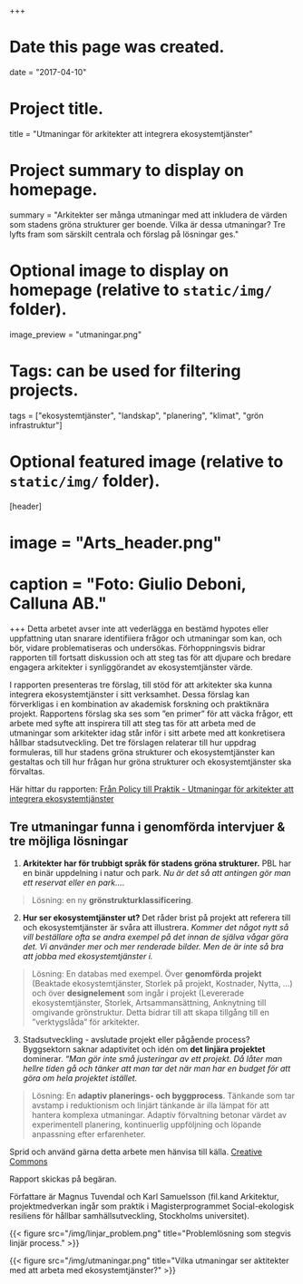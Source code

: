 +++
# Date this page was created.
date = "2017-04-10"

# Project title.
title = "Utmaningar för arkitekter att integrera ekosystemtjänster"

# Project summary to display on homepage.
summary = "Arkitekter ser många utmaningar med att inkludera de värden som stadens gröna strukturer ger boende. Vilka är dessa utmaningar? Tre lyfts fram som särskilt centrala och förslag på lösningar ges."

# Optional image to display on homepage (relative to `static/img/` folder).
image_preview = "utmaningar.png"

# Tags: can be used for filtering projects.
tags = ["ekosystemtjänster", "landskap", "planering", "klimat", "grön infrastruktur"]

# Optional featured image (relative to `static/img/` folder).
[header]
# image = "Arts_header.png"
# caption = "Foto: Giulio Deboni, Calluna AB."
+++
Detta arbetet avser inte att vederlägga en bestämd hypotes eller uppfattning utan snarare identifiiera frågor och utmaningar som kan, och bör, vidare problematiseras och undersökas. Förhoppningsvis bidrar rapporten till fortsatt diskussion och att steg tas för att djupare och bredare engagera arkitekter i synliggörandet av ekosystemtjänster värde.

I rapporten presenteras tre förslag, till stöd för att arkitekter ska kunna integrera ekosystemtjänster i sitt verksamhet. Dessa förslag kan förverkligas i en kombination av akademisk forskning och praktiknära projekt. Rapportens förslag ska ses som ”en primer” för att väcka frågor, ett arbete med syfte att inspirera till att steg tas för att arbeta med de utmaningar som arkitekter idag står inför i sitt arbete med att konkretisera hållbar stadsutveckling. Det tre förslagen relaterar till hur uppdrag formuleras, till hur stadens gröna strukturer och ekosystemtjänster kan gestaltas och till hur frågan hur gröna strukturer och ekosystemtjänster ska förvaltas.

Här hittar du rapporten: [Från Policy till Praktik - Utmaningar för arkitekter att integrera ekosystemtjänster](https://drive.google.com/open?id=1EB_ng9Z86sAnhH5lOAYRL1_QmVVfUwfv)

## Tre utmaningar funna i genomförda intervjuer & tre möjliga lösningar

1. **Arkitekter har för trubbigt språk för stadens gröna strukturer.** PBL har en binär uppdelning i natur och park. *Nu är det så att antingen gör man ett reservat eller en park…*. 

> Lösning: en ny **grönstrukturklassificering**.

2. **Hur ser ekosystemtjänster ut?** Det råder brist på projekt att referera till och ekosystemtjänster är svåra att illustrera. *Kommer det något nytt så vill beställare ofta se andra exempel på det innan de själva vågar göra det.* *Vi använder mer och mer renderade bilder. Men de är inte så bra att jobba med ekosystemtjänster i.*

> Lösning: En databas med exempel. Över **genomförda projekt** (Beaktade ekosystemtjänster, Storlek på projekt, Kostnader, Nytta, …) och över **designelement** som ingår i projekt (Levererade ekosystemtjänster, Storlek, Artsammansättning, Anknytning till omgivande grönstruktur. Detta bidrar till att skapa tillgång till en ”verktygslåda” för arkitekter.

3. Stadsutveckling - avslutade projekt eller pågående process? Byggsektorn saknar adaptivitet och idén om **det linjära projektet** dominerar. *“Man gör inte små justeringar av ett projekt. Då låter man hellre tiden gå och tänker att man tar det när man har en budget för att göra om hela projektet istället.* 

> Lösning: En **adaptiv planerings- och byggprocess**. Tänkande som tar avstamp i reduktionism och linjärt tänkande är illa lämpat för att hantera komplexa utmaningar. Adaptiv förvaltning betonar värdet av experimentell planering, kontinuerlig uppföljning och löpande anpassning efter erfarenheter. 
 

Sprid och använd gärna detta arbete men hänvisa till källa.
[Creative Commons](https://creativecommons.org/licenses/by/3.0/)

Rapport skickas på begäran.

Författare är Magnus Tuvendal och Karl Samuelsson (fil.kand Arkitektur, projektmedverkan ingår som praktik i Magisterprogrammet Social-ekologisk resiliens för hållbar samhällsutveckling, Stockholms universitet).

{{< figure src="/img/linjar_problem.png" title="Problemlösning som stegvis linjär process." >}}

{{< figure src="/img/utmaningar.png" title="Vilka utmaningar ser aktitekter med att arbeta med ekosystemtjänster?" >}}




